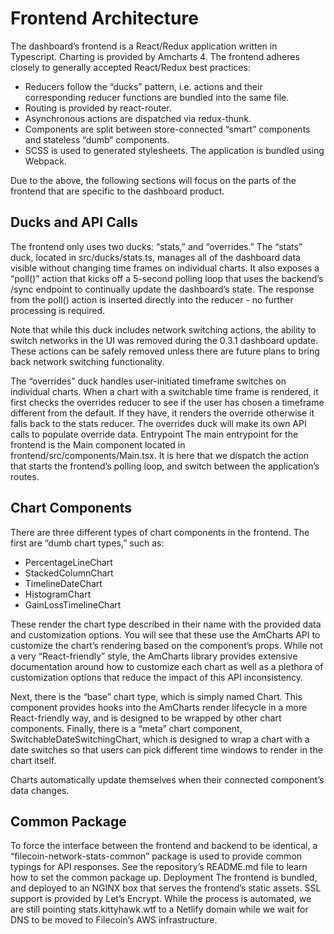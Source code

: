 # Frontend Architecture

The dashboard’s frontend is a React/Redux application written in Typescript. Charting is provided by Amcharts 4. The frontend adheres closely to generally accepted React/Redux best practices:

- Reducers follow the “ducks” pattern, i.e. actions and their corresponding reducer functions are bundled into the same file.
- Routing is provided by react-router.
- Asynchronous actions are dispatched via redux-thunk.
- Components are split between store-connected “smart” components and stateless “dumb” components.
- SCSS is used to generated stylesheets.
The application is bundled using Webpack.

Due to the above, the following sections will focus on the parts of the frontend that are specific to the dashboard product.

## Ducks and API Calls

The frontend only uses two ducks: “stats,” and “overrides.” The “stats” duck, located in src/ducks/stats.ts, manages all of the dashboard data visible without changing time frames on individual charts. It also exposes a “poll()” action that kicks off a 5-second polling loop that uses the backend’s /sync endpoint to continually update the dashboard’s state. The response from the poll() action is inserted directly into the reducer - no further processing is required.

Note that while this duck includes network switching actions, the ability to switch networks in the UI was removed during the 0.3.1 dashboard update. These actions can be safely removed unless there are future plans to bring back network switching functionality.

The “overrides” duck handles user-initiated timeframe switches on individual charts. When a chart with a switchable time frame is rendered, it first checks the overrides reducer to see if the user has chosen a timeframe different from the default. If they have, it renders the override otherwise it falls back to the stats reducer. The overrides duck will make its own API calls to populate override data.
Entrypoint
The main entrypoint for the frontend is the Main component located in frontend/src/components/Main.tsx. It is here that we dispatch the action that starts the frontend’s polling loop, and switch between the application’s routes.

## Chart Components

There are three different types of chart components in the frontend. The first are “dumb chart types,” such as:

- PercentageLineChart
- StackedColumnChart
- TimelineDateChart
- HistogramChart
- GainLossTimelineChart

These render the chart type described in their name with the provided data and customization options. You will see that these use the AmCharts API to customize the chart’s rendering based on the component’s props. While not a very “React-friendly” style, the AmCharts library provides extensive documentation around how to customize each chart as well as a plethora of customization options that reduce the impact of this API inconsistency.

Next, there is the “base” chart type, which is simply named Chart. This component provides hooks into the AmCharts render lifecycle in a more React-friendly way, and is designed to be wrapped by other chart components. Finally, there is a “meta” chart component, SwitchableDateSwitchingChart, which is designed to wrap a chart with a date switches so that users can pick different time windows to render in the chart itself.

Charts automatically update themselves when their connected component’s data changes.

## Common Package

To force the interface between the frontend and backend to be identical, a “filecoin-network-stats-common” package is used to provide common typings for API responses. See the repository’s README.md file to learn how to set the common package up.
Deployment
The frontend is bundled, and deployed to an NGINX box that serves the frontend’s static assets. SSL support is provided by Let’s Encrypt. While the process is automated, we are still pointing stats.kittyhawk.wtf to a Netlify domain while we wait for DNS to be moved to Filecoin’s AWS infrastructure.